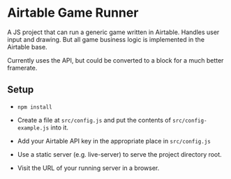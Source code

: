 # Airtable Game Runner

A JS project that can run a generic game written in Airtable.  Handles user input and drawing.  But all game business logic is implemented in the Airtable base.

Currently uses the API, but could be converted to a block for a much better framerate.

## Setup

* `npm install`

* Create a file at `src/config.js` and put the contents of `src/config-example.js` into it.

* Add your Airtable API key in the appropriate place in `src/config.js`

* Use a static server (e.g. live-server) to serve the project directory root.

* Visit the URL of your running server in a browser.
